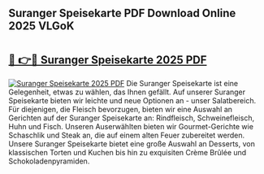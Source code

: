 ## Suranger Speisekarte PDF Download Online 2025 VLGoK

# <h2><a href="http://gc710s.nevu.top/?p=Suranger+Speisekarte">🔗 👉🔴 Suranger Speisekarte 2025 PDF</a></h2>

[![Suranger Speisekarte 2025 PDF](https://i.imgur.com/dBaPXMq.png)](http://gc710s.nevu.top/?p=Suranger+Speisekarte)
Die Suranger Speisekarte ist eine Gelegenheit, etwas zu wählen, das Ihnen gefällt. Auf unserer Suranger Speisekarte bieten wir leichte und neue Optionen an - unser Salatbereich. Für diejenigen, die Fleisch bevorzugen, bieten wir eine Auswahl an Gerichten auf der Suranger Speisekarte an: Rindfleisch, Schweinefleisch, Huhn und Fisch. Unseren Auserwählten bieten wir Gourmet-Gerichte wie Schaschlik und Steak an, die auf einem alten Feuer zubereitet werden. Unsere Suranger Speisekarte bietet eine große Auswahl an Desserts, von klassischen Torten und Kuchen bis hin zu exquisiten Crème Brûlée und Schokoladenpyramiden.
